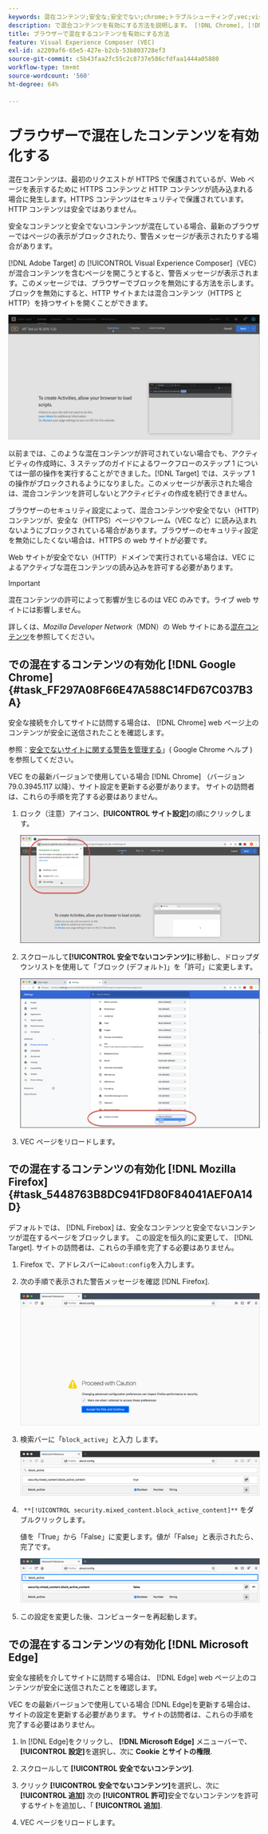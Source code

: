 ```yaml
---
keywords: 混在コンテンツ;安全な;安全でない;chrome;トラブルシューティング;vec;visual experience composer;安全でない;http;https;firefox;internet explorer
description: で混合コンテンツを有効にする方法を説明します。 [!DNL Chrome], [!DNL Firefox]、および [!DNL Edge].
title: ブラウザーで混在するコンテンツを有効にする方法
feature: Visual Experience Composer (VEC)
exl-id: a2209af6-65e5-427e-b2cb-53b803728ef3
source-git-commit: c5b43faa2fc55c2c8737e586cfdfaa1444a05880
workflow-type: tm+mt
source-wordcount: '560'
ht-degree: 64%

---
```


# ブラウザーで混在したコンテンツを有効化する

混在コンテンツは、最初のリクエストが HTTPS で保護されているが、Web ページを表示するために HTTPS コンテンツ&#x200B;*と* HTTP コンテンツが読み込まれる場合に発生します。HTTPS コンテンツはセキュリティで保護されています。HTTP コンテンツは安全ではありません。

安全なコンテンツと安全でないコンテンツが混在している場合、最新のブラウザーではページの表示がブロックされたり、警告メッセージが表示されたりする場合があります。

[!DNL Adobe Target] の [!UICONTROL Visual Experience Composer]（VEC）が混合コンテンツを含むページを開こうとすると、警告メッセージが表示されます。このメッセージでは、ブラウザーでブロックを無効にする方法を示します。ブロックを無効にすると、HTTP サイトまたは混合コンテンツ（HTTPS と HTTP）を持つサイトを開くことができます。

![混在コンテンツの警告](/help/main/c-experiences/c-visual-experience-composer/r-troubleshoot-composer/assets/mixed_content_warning.png)

以前までは、このような混在コンテンツが許可されていない場合でも、アクティビティの作成時に、3 ステップのガイドによるワークフローのステップ 1 については一部の操作を実行することができました。[!DNL Target] では、ステップ 1 の操作がブロックされるようになりました。このメッセージが表示された場合は、混合コンテンツを許可しないとアクティビティの作成を続行できません。

ブラウザーのセキュリティ設定によって、混合コンテンツや安全でない（HTTP）コンテンツが、安全な（HTTPS）ページやフレーム（VEC など）に読み込まれないようにブロックされている場合があります。ブラウザーのセキュリティ設定を無効にしたくない場合は、HTTPS の web サイトが必要です。

Web サイトが安全でない（HTTP）ドメインで実行されている場合は、VEC によるアクティブな混在コンテンツの読み込みを許可する必要があります。

>[!IMPORTANT]
>
>混在コンテンツの許可によって影響が生じるのは VEC のみです。ライブ web サイトには影響しません。

詳しくは、*Mozilla Developer Network*（MDN）の Web サイトにある[混在コンテンツ](https://developer.mozilla.org/ja/docs/Web/Security/Mixed_content)を参照してください。

## での混在するコンテンツの有効化 [!DNL Google Chrome] {#task_FF297A08F66E47A588C14FD67C037B3A}

安全な接続を介してサイトに訪問する場合は、 [!DNL Chrome] web ページ上のコンテンツが安全に送信されたことを確認します。

参照：[安全でないサイトに関する警告を管理する](https://support.google.com/chrome/answer/99020?hl=ja)」( Google Chrome ヘルプ ) を参照してください。

VEC をの最新バージョンで使用している場合 [!DNL Chrome] （バージョン 79.0.3945.117 以降）、サイト設定を更新する必要があります。 サイトの訪問者は、これらの手順を完了する必要はありません。

1. ロック（注意）アイコン、**[!UICONTROL サイト設定]**&#x200B;の順にクリックします。

   ![サイト設定](/help/main/c-experiences/c-visual-experience-composer/r-troubleshoot-composer/assets/site-settings.png)

1. スクロールして&#x200B;**[!UICONTROL 安全でないコンテンツ]**&#x200B;に移動し、ドロップダウンリストを使用して「ブロック (デフォルト)」を「許可」に変更します。

   ![安全でないコンテンツ](/help/main/c-experiences/c-visual-experience-composer/r-troubleshoot-composer/assets/insecure-content.png)

1. VEC ページをリロードします。

## での混在するコンテンツの有効化 [!DNL Mozilla Firefox] {#task_5448763B8DC941FD80F84041AEF0A14D}

デフォルトでは、 [!DNL Firebox] は、安全なコンテンツと安全でないコンテンツが混在するページをブロックします。 この設定を恒久的に変更して、 [!DNL Target]. サイトの訪問者は、これらの手順を完了する必要はありません。

1. Firefox で、アドレスバーに`about:config`を入力します。
1. 次の手順で表示された警告メッセージを確認 [!DNL Firefox].

   ![Firefox 警告](/help/main/c-experiences/c-visual-experience-composer/r-troubleshoot-composer/assets/firefox.png)

1. 検索バーに「`block_active`」と入力 します。

   ![Firefox block_active 設定](/help/main/c-experiences/c-visual-experience-composer/r-troubleshoot-composer/assets/firefox3.png)

1. ` **[!UICONTROL security.mixed_content.block_active_content]**` をダブルクリックします。

   値を「True」から「False」に変更します。値が「False」と表示されたら、完了です。

   ![Firefox のセキュリティ](/help/main/c-experiences/c-visual-experience-composer/r-troubleshoot-composer/assets/firefox2.png)

1. この設定を変更した後、コンピューターを再起動します。

## での混在するコンテンツの有効化 [!DNL Microsoft Edge]

安全な接続を介してサイトに訪問する場合は、 [!DNL Edge] web ページ上のコンテンツが安全に送信されたことを確認します。

VEC をの最新バージョンで使用している場合 [!DNL Edge]を更新する場合は、サイトの設定を更新する必要があります。 サイトの訪問者は、これらの手順を完了する必要はありません。

1. In [!DNL Edge]をクリックし、 **[!DNL Microsoft Edge]** メニューバーで、 **[!UICONTROL 設定]**&#x200B;を選択し、次に **Cookie とサイトの権限**.

1. スクロールして **[!UICONTROL 安全でないコンテンツ]**.

1. クリック **[!UICONTROL 安全でないコンテンツ]**&#x200B;を選択し、次に **[!UICONTROL 追加]** 次の **[!UICONTROL 許可]**&#x200B;安全でないコンテンツを許可するサイトを追加し、「 **[!UICONTROL 追加]**.

1. VEC ページをリロードします。

